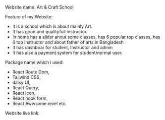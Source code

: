 Website name: Art & Craft School

Feature of my Website:
+ It is a school which is about mainly Art.
+ It has good and qualityfull instructor.
+ In home has a slider anout some classes, has 6 popular top classes, has 6 top instructor and about father of arts in Bangladesh
+ It has dashboar for student, Instructor and admin
+ It has also a payment system for student/normal user.

Package name which i used:
+ React Route Dom,
+ Tailwind CSS,
+ daisy UI,
+ React Query,
+ React icon,
+ React hook form,
+ React Awwsome revel etc.

Website live link: